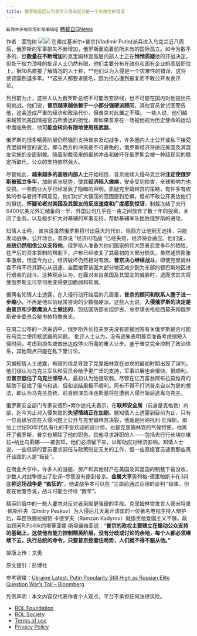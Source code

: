 ```yaml
---
title: 俄罗斯高层认为普京入侵乌克兰是一个灾难性的错误
---
```

`新西兰伊甸农场听写编辑组` [轉載自GNews](https://gnews.org/zh-hans/2399273/)

作者：面包树
[![](https://himoney.press/wp-content/uploads/2022/04/merlin_186703308_5cb42b49-0655-4921-a4cd-62a479f2948e-master1050-e1650718767311.jpg)](https://himoney.press/top-kremlin-figures-see-putins-invasion-of-ukraine-as-a-catastrophic-mistake-they-are-alarmed-and-worried-about-the-growing-consequences/)![](https://himoney.press/wp-content/uploads/2022/04/%E6%89%B9%E8%AF%84-1024x682.jpg)
在弗拉基米尔•普京(Vladimir Putin)派兵进入乌克兰近八周后，俄罗斯的军事损失不断增加，俄罗斯面临着前所未有的国际孤立。如今为数不多的，但**数量在不断增加**的克里姆林宫高层内部人士正在**悄悄质疑**他的开战决定。但处于权力顶峰的批评人士仍然有限，他们主要分布在政府和国有企业的高层职位上。据10名直接了解情况的人士称，**他们认为入侵是一个灾难性的错误，这将使该国倒退多年。**这些人都要求匿名，因为担心遭到报复而不敢公开发表评论。

到目前为止，这些人认为俄罗斯总统不可能改变路线，也不可能在国内对他提出任何挑战。他们说，**普京越来越依赖于一小部分强硬派顾问**，其他官员曾试图警告他，这会造成严重的经济和政治代价，但普京对此置之不理。 一些人说，他们越来越赞同美国情报官员所表达的担忧，即如果普京在一场被他视为历史使命的运动中面临失败，他**可能会转向有限地使用核武器**。

俄罗斯的很多精英阶层仍然强烈支持普京发动战争，许多圈内人士公开或私下接受克里姆林宫的说法，即与西方的冲突是不可避免的，俄罗斯经济将适应美国及其盟友实施的全面制裁。随着制裁带来的最初冲击和破坏在俄罗斯会被一种超现实的稳定所取代，公众的支持依然强大。

尽管如此，**越来越多的高层内部人士**开始相信，普京继续入侵乌克兰将**注定使俄罗斯被孤立多年**，加剧紧张局势，使其**经济陷入瘫痪**，安全受到损害，全球影响力也受损。一些商业大亨已经发表了隐晦的声明，质疑克里姆林宫的策略，有许多有权势的参与者持不同意见，他们对扩大镇压的范围感到恐惧，但却不敢公开表达他们的担忧。**怀疑论者对美国及其盟友的反应速度和广度感到惊讶**，制裁冻结了央行6400亿美元外汇储备的一半，外国公司几乎在一夜之间放弃了数十年的投资，关闭了业务。以及稳步扩大对基辅的军事支持，帮助基辅军队挫败俄罗斯的进攻。

知情人士称， 普京说虽然俄罗斯将付出巨大的代价，但西方让他别无选择，只能发动战争。公开场合，普京说 “经济闪电战 “已经失败，经济将会适应。他们说，**总统仍然相信公众支持他**，俄罗斯人准备为他们国家的伟大愿景忍受多年的牺牲。在严厉的资本管制的帮助下，卢布已经收复了其最初的大部分损失，虽然通货膨胀率激增，但迄今为止，经济破坏仍然相对有限。**普京决心继续战斗**，即使克里姆林宫不得不将其野心从迅速、全面接管该国大部分地区减少到为东部的顿巴斯地区进行艰苦的战斗。这种观点认为，在面对来自美国及其盟友的威胁时，退而求其次将使俄罗斯无可奈何地变得更加脆弱和软弱。

据两名知情人士透露，在入侵行动开始后的几周里，**普京的顾问和联系人圈子进一步缩小**，不再是他以前经常咨询的少数强硬派。这些人士说，**入侵俄罗斯的决定是由普京和少数鹰派人士做出的**，包括国防部长绍伊古、总参谋长格拉西莫夫和俄罗斯安全委员会秘书帕特鲁舍夫。

在周二公布的一次采访中，俄罗斯外长拉夫罗夫没有直接回答有关俄罗斯是否可能在乌克兰使用核武器的问题。 批评人士认为，没有迹象表明普京准备考虑缩短入侵时间，考虑到损失或做出达成停火所需的重大让步。鉴于普京完全控制了政治体系，其他观点只能在私下里讨论。

另据知情人士透露，有限的信息导致了克里姆林宫在进攻的最初时期出现了误判，他们误认为乌克兰军队和官员会给予更广泛的支持，军事进展也会很快、很顺利，但**普京低估了乌克兰领导人**，最初认为他很软弱。尽管在亿万富翁阿布拉莫维奇的帮助下促成了俄乌和谈，但和谈结果极不顺利。阿布不得不打消普京自以为是的想法，即认为乌克兰总统、前喜剧演员泽连斯基将在遭到入侵开始后逃离乌克兰。

俄罗斯安全部门专家安德烈•索尔达托夫表示，在**联邦安全局**（前身是克格勃）内部，迄今为止对入侵失败的**失望情绪正在加剧**。据知情人士透露到目前为止，只有一位高级官员在入侵问题上公开与克里姆林宫决裂，他就是阿纳托利·丘拜斯，那位上世纪90年代私有化的不受欢迎的设计师，也是克里姆林宫的气候特使。他离开了俄罗斯，普京也解除了他的职务。其他寻求辞职的人——包括央行行长埃尔维拉•纳比乌莉娜——被告知，他们必须留下来，以帮助应对经济影响。知情人士说，一些低调的官员要求调任与政策制定无关的工作，但一些高级官员谴责那些离开该国的人是“叛徒”。

在商业大亨中，许多人的游艇、房产和其他财产在美国及其盟国的制裁下被没收，少数人对战争提出了批评–尽管没有提到普京。**金属大亨**奥列格-德里帕斯卡在3月底**称这场战争是 “疯狂的**“，他说战争本可以在 “三周前通过合理的谈判 “结束。但现在他警告说，战斗可能会持续 “数年”。

精英阶层中的一些人要求对反对者采取更强硬的手段。克里姆林宫发言人德米特里·佩斯科夫（Dmitry Peskov）为入侵后几天离开该国的一位著名电视主持人辩护后，车臣铁腕拉姆赞·卡德罗夫（Ramzan Kadyrov）就指责他爱国主义不够。政治顾问R.Politik的塔蒂亚娜·斯坦诺维亚说：“**普京的政权主要建立在煽动公众支持的基础上，这使他有能力控制精英阶层，没有分歧或讨论的余地，每个人都必须继续下去，执行总统的命令，只要普京控着住局势，人们就不得不服从他。”**

排版上传：文勇

原文援引：彭博社

参考链接：[Ukraine Latest: Putin Popularity Still High as Russian Elite Question War’s Toll – Bloomberg](https://www.bloomberg.com/news/articles/2022-04-20/putin-s-war-in-ukraine-has-russian-elites-fearing-global-isolation)

 

免责声明：本文内容仅代表作者个人观点，平台不承担任何法律风险。

- [ROL Foundation](https://rolfoundation.org/)
- [ROL Society](https://rolsociety.org/)
- [Terms of use](https://gnews.org/terms-of-use-3/)
- [Privacy Policy](https://gnews.org/privacy-policy/)
